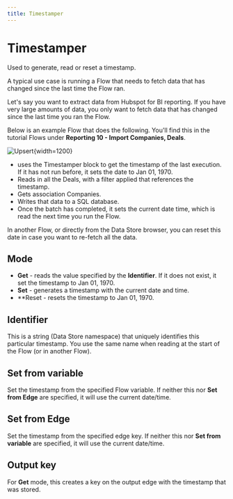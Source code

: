 ```yaml
---
title: Timestamper
---
```


# Timestamper

Used to generate, read or reset a timestamp. 

A typical use case is running a Flow that needs to fetch data that has changed since the last time the Flow ran.

Let's say you want to extract data from Hubspot for BI reporting. 
If you have very large amounts of data, you only want to fetch data that has 
changed since the last time you ran the Flow.

Below is an example Flow that does the following. You'll find this in the tutorial 
Flows under **Reporting 10 - Import Companies, Deals**.

![Upsert](/img/flows/blocks/store-utility/timestamper.png){width=1200}

- uses the Timestamper block to get the timestamp of the last execution. If it has not run before, it sets the date to Jan 01, 1970.
- Reads in all the Deals, with a filter applied that references the timestamp.
- Gets association Companies.
- Writes that data to a SQL database.
- Once the batch has completed, it sets the current date time, which is read the next time you run the Flow.

In another Flow, or directly from the Data Store browser, you can reset this date in case 
you want to re-fetch all the data.

## Mode

- **Get** - reads the value specified by the **Identifier**. If it does not exist, it set the timestamp to Jan 01, 1970.
- **Set** - generates a timestamp with the current date and time.
- **Reset - resets the timestamp to Jan 01, 1970.

## Identifier
This is a string (Data Store namespace) that uniquely identifies this particular timestamp. 
You use the same name when reading at the start of the Flow (or in another Flow).

## Set from variable
Set the timestamp from the specified Flow variable. If neither this nor **Set from Edge** are specified, it will use the current date/time.

## Set from Edge
Set the timestamp from the specified edge key. If neither this nor **Set from variable** are specified, it will use the current date/time.

## Output key
For **Get** mode, this creates a key on the output edge with the timestamp that was stored.


